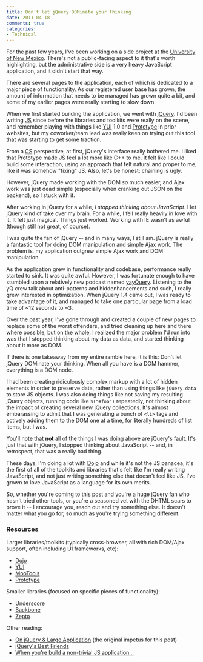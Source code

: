 ```yaml
---
title: Don't let jQuery DOMinate your thinking
date: 2011-04-18
comments: true
categories:
- Technical
---
```


For the past few years, I've been working on a side project at the [University
of New Mexico][UNM]. There's not a public-facing aspect to it that's worth
highlighting, but the administrative side is a very heavy JavaScript
application, and it didn't start that way.

There are several pages to the application, each of which is dedicated to a
major piece of functionality. As our registered user base has grown, the amount
of information that needs to be managed has grown quite a bit, and some of my
earlier pages were really starting to slow down.

<!-- more -->

When we first started building the application, we went with [jQuery][]. I'd
been writing <acronym title="JavaScript">JS</acronym> since before the libraries
and toolkits were really on the scene, and remember playing with things like
[YUI][] 1.0 and [Prototype][] in prior websites, but my coworker/team lead was
really keen on trying out this tool that was starting to get some traction.

From a <acronym title="Computer Science">CS</acronym> perspective, at first,
jQuery's interface really bothered me. I liked that Prototype made JS feel a lot
more like C++ to me. It felt like I could build some interaction, using an
approach that felt natural and proper to me, like it was somehow "fixing" JS.
Also, let's be honest: chaining is ugly.

However, jQuery made working with the DOM *so* much easier, and Ajax work was
just dead simple (especially when cranking out JSON on the backend), so I stuck
with it.

After working in jQuery for a while, *I stopped thinking about JavaScript*. I
let jQuery kind of take over my brain. For a while, I fell really heavily in
love with it. It felt just magical. Things just worked. Working with IE wasn't
as awful (though still not great, of course).

I was quite the fan of jQuery -- and in many ways, I still am. jQuery is really
a fantastic tool for doing DOM manipulation and simple Ajax work. The problem
is, my application outgrew simple Ajax work and DOM manipulation.

As the application grew in functionality and codebase, performance really
started to sink. It was quite awful. However, I was fortunate enough to have
stumbled upon a relatively new podcast named [yayQuery][]. Listening to the yQ
crew talk about anti-patterns and hiddenhancements and such, I really grew
interested in optimization. When jQuery 1.4 came out, I was ready to take
advantage of it, and managed to take one particular page from a load time of ~12
seconds to ~3.

Over the past year, I've gone through and created a couple of new pages to
replace some of the worst offenders, and tried cleaning up here and there where
possible, but on the whole, I realized the major problem I'd run into was that I
stopped thinking about my data as data, and started thinking about it more as
DOM.

If there is one takeaway from my entire ramble here, it is this: Don't let
jQuery DOMinate your thinking. When all you have is a DOM hammer, everything is
a DOM node.

I had been creating ridiculously complex markup with a lot of hidden elements in
order to preserve data, rather than using things like `jQuery.data` to store JS
objects. I was also doing things like not saving my resulting jQuery objects,
running code like `$("#foo")` repeatedly, not thinking about the impact of
creating several new jQuery collections. It's almost embarassing to admit that I
was generating a bunch of `<li>` tags and actively adding them to the DOM one at
a time, for literally hundreds of list items, but I was.

You'll note that **not** all of the things I was doing above are jQuery's fault.
It's just that with jQuery, I stopped thinking about JavaScript -- and, in
retrospect, that was a really bad thing.

These days, I'm doing a lot with [Dojo][] and while it's not the JS panacea,
it's the first of all of the toolkits and libraries that's felt like I'm really
writing JavaScript, and not just writing something else that doesn't feel like
JS. I've grown to love JavaScript as a language for its own merits.

So, whether you're coming to this post and you're a huge jQuery fan who hasn't
tried other tools, or you're a seasoned vet with the DHTML scars to prove it --
I encourage you, reach out and try something else. It doesn't matter what you go
for, so much as you're trying something different.

### Resources

Larger libraries/toolkits (typically cross-browser, all with rich DOM/Ajax
support, often including UI frameworks, etc):

* [Dojo][]
* [YUI][]
* [MooTools][]
* [Prototype][]

Smaller libraries (focused on specific pieces of functionality):

* [Underscore][]
* [Backbone][]
* [Zepto][]

Other reading:

* [On jQuery & Large Application][large] (the original impetus for this post)
* [jQuery's Best Friends][jqbff]
* [When you're build a non-trivial JS application...][nontriv]

[UNM]: http://www.unm.edu/
[jQuery]: http://jquery.com/
[YUI]: http://developer.yahoo.com/yui/
[Prototype]: http://prototypejs.org/
[yayQuery]: http://yayquery.com/
[Dojo]: http://dojotoolkit.org/
[MooTools]: http://mootools.net/
[Underscore]: http://documentcloud.github.com/underscore/
[Backbone]: http://documentcloud.github.com/backbone/
[Zepto]: http://zeptojs.com/
[large]: http://blog.rebeccamurphey.com/on-jquery-large-applications
[jqbff]: http://jquerysbestfriends.com/#slide1
[nontriv]: http://blog.rebeccamurphey.com/when-youre-building-a-non-trivial-js-applicat

